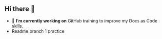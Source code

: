 ## Hi there 👋

- 🔭 **I’m currently working on** GitHub training to improve my Docs as Code skills.
- Readme branch 1 practice
